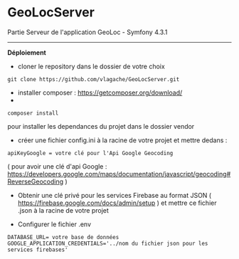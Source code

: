 # GeoLocServer
Partie Serveur de l'application GeoLoc - Symfony 4.3.1
***
__Déploiement__


- cloner le repository dans le dossier de votre choix
```
git clone https://github.com/vlagache/GeoLocServer.git
```
-  installer composer : https://getcomposer.org/download/ 
- 
```
composer install
```
pour installer les dependances du projet dans le dossier vendor
- créer une fichier config.ini à la racine de votre projet et mettre dedans : 
```
apiKeyGoogle = votre clé pour l'Api Google Geocoding
```
( pour avoir une clé d'api Google : https://developers.google.com/maps/documentation/javascript/geocoding#ReverseGeocoding )

- Obtenir une clé privé pour les services Firebase au format JSON ( https://firebase.google.com/docs/admin/setup )  et
mettre ce fichier .json à la racine de votre projet

- Configurer le fichier .env

```
DATABASE_URL= votre base de données
GOOGLE_APPLICATION_CREDENTIALS='../nom du fichier json pour les services firebases'

```

